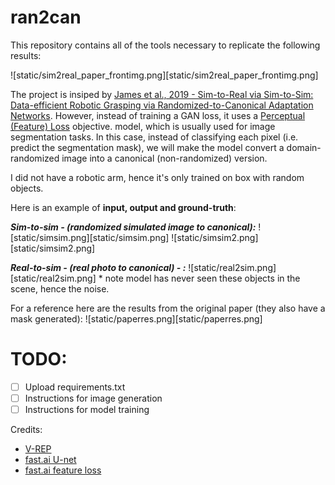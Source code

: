 # ran2can

This repository contains all of the tools necessary to replicate the following results:

![static/sim2real_paper_frontimg.png][static/sim2real_paper_frontimg.png]

The project is insiped by [James et al., 2019 - Sim-to-Real via Sim-to-Sim: Data-efficient Robotic Grasping via Randomized-to-Canonical Adaptation Networks](https://arxiv.org/abs/1812.07252). However, instead of training a GAN loss, it uses a [Perceptual (Feature) Loss](https://arxiv.org/abs/1603.08155) objective.  model, which is usually used for image segmentation tasks. In this case, instead of classifying each pixel (i.e. predict the segmentation mask), we will make the model convert a domain-randomized image into a canonical (non-randomized) version.

I did not have a robotic arm, hence it's only trained on box with random objects.

Here is an example of **input, output and ground-truth**:

__*Sim-to-sim - (randomized simulated image to canonical):*__
![static/simsim.png][static/simsim.png]
![static/simsim2.png][static/simsim2.png]

__*Real-to-sim - (real photo to canonical) - :*__
![static/real2sim.png][static/real2sim.png]
\* note model has never seen these objects in the scene, hence the noise.

For a reference here are the results from the original paper (they also have a mask generated):
![static/paperres.png][static/paperres.png]

# TODO:
- [ ] Upload requirements.txt
- [ ] Instructions for image generation
- [ ] Instructions for model training

Credits:
* [V-REP](http://coppeliarobotics.com)
* [fast.ai U-net](https://docs.fast.ai/vision.models.unet.html)
* [fast.ai feature loss](https://course.fast.ai/videos/?lesson=7)